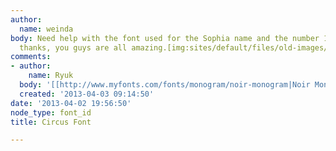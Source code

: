```yaml
---
author:
  name: weinda
body: Need help with the font used for the Sophia name and the number 1.... Many many
  thanks, you guys are all amazing.[img:sites/default/files/old-images/circus_5078.jpg]
comments:
- author:
    name: Ryuk
  body: '[[http://www.myfonts.com/fonts/monogram/noir-monogram|Noir Monogram]]'
  created: '2013-04-03 09:14:50'
date: '2013-04-02 19:56:50'
node_type: font_id
title: Circus Font

---
```

